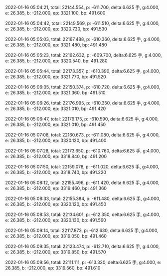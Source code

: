 2022-01-16 05:04:21, total: 22144.554, p: -611.700, delta:6.625 手, g:4.000, e: 26.385, b: -212.000, ep: 3321.100, bp: 491.600

2022-01-16 05:04:42, total: 22149.569, p: -611.510, delta:6.625 手, g:4.000, e: 26.385, b: -212.000, ep: 3320.730, bp: 491.530

2022-01-16 05:05:03, total: 22167.488, p: -610.360, delta:6.625 手, g:4.000, e: 26.385, b: -212.000, ep: 3321.480, bp: 491.480

2022-01-16 05:05:23, total: 22162.632, p: -609.700, delta:6.625 手, g:4.000, e: 26.385, b: -212.000, ep: 3320.540, bp: 491.280

2022-01-16 05:05:44, total: 22173.357, p: -610.390, delta:6.625 手, g:4.000, e: 26.385, b: -212.000, ep: 3321.770, bp: 491.520

2022-01-16 05:06:05, total: 22150.374, p: -610.720, delta:6.625 手, g:4.000, e: 26.385, b: -212.000, ep: 3321.360, bp: 491.510

2022-01-16 05:06:26, total: 22176.995, p: -610.350, delta:6.625 手, g:4.000, e: 26.385, b: -212.000, ep: 3321.010, bp: 491.420

2022-01-16 05:06:47, total: 22179.175, p: -610.590, delta:6.625 手, g:4.000, e: 26.385, b: -212.000, ep: 3321.010, bp: 491.450

2022-01-16 05:07:08, total: 22160.673, p: -611.080, delta:6.625 手, g:4.000, e: 26.385, b: -212.000, ep: 3320.120, bp: 491.400

2022-01-16 05:07:28, total: 22173.650, p: -610.760, delta:6.625 手, g:4.000, e: 26.385, b: -212.000, ep: 3318.840, bp: 491.200

2022-01-16 05:07:50, total: 22159.078, p: -611.020, delta:6.625 手, g:4.000, e: 26.385, b: -212.000, ep: 3318.740, bp: 491.220

2022-01-16 05:08:12, total: 22155.496, p: -611.420, delta:6.625 手, g:4.000, e: 26.385, b: -212.000, ep: 3319.460, bp: 491.360

2022-01-16 05:08:33, total: 22155.384, p: -611.480, delta:6.625 手, g:4.000, e: 26.385, b: -212.000, ep: 3320.120, bp: 491.450

2022-01-16 05:08:53, total: 22134.601, p: -612.350, delta:6.625 手, g:4.000, e: 26.385, b: -212.000, ep: 3320.130, bp: 491.560

2022-01-16 05:09:14, total: 22117.873, p: -612.630, delta:6.625 手, g:4.000, e: 26.385, b: -212.000, ep: 3319.050, bp: 491.460

2022-01-16 05:09:35, total: 22123.474, p: -612.710, delta:6.625 手, g:4.000, e: 26.385, b: -212.000, ep: 3319.850, bp: 491.570

2022-01-16 05:09:56, total: 22111.111, p: -613.320, delta:6.625 手, g:4.000, e: 26.385, b: -212.000, ep: 3319.560, bp: 491.610